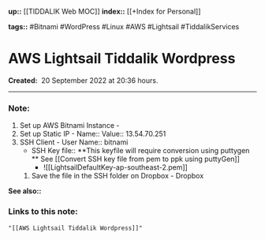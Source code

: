 **up::** [[TIDDALIK Web MOC]]
**index::** [[+Index for Personal]]
 

**tags::** #Bitnami #WordPress #Linux #AWS #Lightsail #TiddalikServices 

# AWS Lightsail Tiddalik Wordpress

**Created:**  20 September 2022 at  20:36 hours.

___
### Note:
1. Set up AWS Bitnami Instance - 
2. Set up Static IP - Name::  Value:: 13.54.70.251
3. SSH Client - User Name:: bitnami 
	- SSH Key file::
	**This keyfile will require conversion using puttygen ** See [[Convert SSH key file from pem to ppk using puttyGen]]
		-  ![[LightsailDefaultKey-ap-southeast-2.pem]]
	1. Save the file in the SSH folder on Dropbox - Dropbox


**See also::** 

### Links to this note:
```query
"[[AWS Lightsail Tiddalik Wordpress]]"
```

